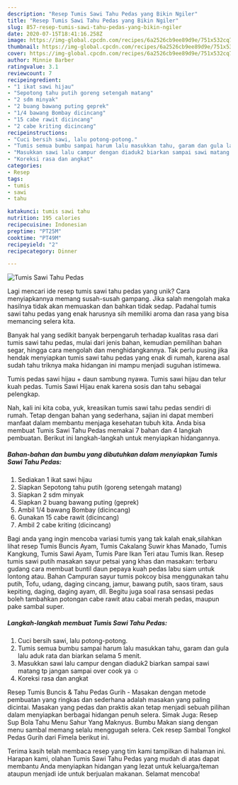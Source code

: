 ```yaml
---
description: "Resep Tumis Sawi Tahu Pedas yang Bikin Ngiler"
title: "Resep Tumis Sawi Tahu Pedas yang Bikin Ngiler"
slug: 857-resep-tumis-sawi-tahu-pedas-yang-bikin-ngiler
date: 2020-07-15T18:41:16.258Z
image: https://img-global.cpcdn.com/recipes/6a2526cb9ee89d9e/751x532cq70/tumis-sawi-tahu-pedas-foto-resep-utama.jpg
thumbnail: https://img-global.cpcdn.com/recipes/6a2526cb9ee89d9e/751x532cq70/tumis-sawi-tahu-pedas-foto-resep-utama.jpg
cover: https://img-global.cpcdn.com/recipes/6a2526cb9ee89d9e/751x532cq70/tumis-sawi-tahu-pedas-foto-resep-utama.jpg
author: Minnie Barber
ratingvalue: 3.1
reviewcount: 7
recipeingredient:
- "1 ikat sawi hijau"
- "Sepotong tahu putih goreng setengah matang"
- "2 sdm minyak"
- "2 buang bawang puting geprek"
- "1/4 bawang Bombay dicincang"
- "15 cabe rawit dicincang"
- "2 cabe kriting dicincang"
recipeinstructions:
- "Cuci bersih sawi, lalu potong-potong."
- "Tumis semua bumbu sampai harum lalu masukkan tahu, garam dan gula lalu aduk rata dan biarkan selama 5 menit."
- "Masukkan sawi lalu campur dengan diaduk2 biarkan sampai sawi matang tp jangan sampai over cook ya ☺️"
- "Koreksi rasa dan angkat"
categories:
- Resep
tags:
- tumis
- sawi
- tahu

katakunci: tumis sawi tahu 
nutrition: 195 calories
recipecuisine: Indonesian
preptime: "PT25M"
cooktime: "PT49M"
recipeyield: "2"
recipecategory: Dinner

---
```



![Tumis Sawi Tahu Pedas](https://img-global.cpcdn.com/recipes/6a2526cb9ee89d9e/751x532cq70/tumis-sawi-tahu-pedas-foto-resep-utama.jpg)

Lagi mencari ide resep tumis sawi tahu pedas yang unik? Cara menyiapkannya memang susah-susah gampang. Jika salah mengolah maka hasilnya tidak akan memuaskan dan bahkan tidak sedap. Padahal tumis sawi tahu pedas yang enak harusnya sih memiliki aroma dan rasa yang bisa memancing selera kita.

Banyak hal yang sedikit banyak berpengaruh terhadap kualitas rasa dari tumis sawi tahu pedas, mulai dari jenis bahan, kemudian pemilihan bahan segar, hingga cara mengolah dan menghidangkannya. Tak perlu pusing jika hendak menyiapkan tumis sawi tahu pedas yang enak di rumah, karena asal sudah tahu triknya maka hidangan ini mampu menjadi suguhan istimewa.

Tumis pedas sawi hijau + daun sambung nyawa. Tumis sawi hijau dan telur kuah pedas. Tumis Sawi Hijau enak karena sosis dan tahu sebagai pelengkap.


Nah, kali ini kita coba, yuk, kreasikan tumis sawi tahu pedas sendiri di rumah. Tetap dengan bahan yang sederhana, sajian ini dapat memberi manfaat dalam membantu menjaga kesehatan tubuh kita. Anda bisa membuat Tumis Sawi Tahu Pedas memakai 7 bahan dan 4 langkah pembuatan. Berikut ini langkah-langkah untuk menyiapkan hidangannya.

<!--inarticleads1-->

##### Bahan-bahan dan bumbu yang dibutuhkan dalam menyiapkan Tumis Sawi Tahu Pedas:

1. Sediakan 1 ikat sawi hijau
1. Siapkan Sepotong tahu putih (goreng setengah matang)
1. Siapkan 2 sdm minyak
1. Siapkan 2 buang bawang puting (geprek)
1. Ambil 1/4 bawang Bombay (dicincang)
1. Gunakan 15 cabe rawit (dicincang)
1. Ambil 2 cabe kriting (dicincang)


Bagi anda yang ingin mencoba variasi tumis yang tak kalah enak,silahkan lihat resep Tumis Buncis Ayam, Tumis Cakalang Suwir khas Manado, Tumis Kangkung, Tumis Sawi Ayam, Tumis Pare Ikan Teri atau Tumis Ikan. Resep tumis sawi putih masakan sayur petsai yang khas dan masakan: terbaru gudang cara membuat buntil daun pepaya kuah pedas labu siam untuk lontong atau. Bahan Campuran sayur tumis pokcoy bisa menggunakan tahu putih, Tofu, udang, daging cincang, jamur, bawang putih, saos tiram, saus kepiting, daging, daging ayam, dll. Begitu juga soal rasa sensasi pedas boleh tambahkan potongan cabe rawit atau cabai merah pedas, maupun pake sambal super. 

<!--inarticleads2-->

##### Langkah-langkah membuat Tumis Sawi Tahu Pedas:

1. Cuci bersih sawi, lalu potong-potong.
1. Tumis semua bumbu sampai harum lalu masukkan tahu, garam dan gula lalu aduk rata dan biarkan selama 5 menit.
1. Masukkan sawi lalu campur dengan diaduk2 biarkan sampai sawi matang tp jangan sampai over cook ya ☺️
1. Koreksi rasa dan angkat


Resep Tumis Buncis &amp; Tahu Pedas Gurih - Masakan dengan metode pembuatan yang ringkas dan sederhana adalah masakan yang paling dicintai. Masakan yang pedas dan praktis akan tetap menjadi sebuah pilihan dalam menyiapkan berbagai hidangan penuh selera. Simak Juga: Resep Sup Bola Tahu Menu Sahur Yang Maknyus. Bumbu Makan siang dengan menu sambal memang selalu menggugah selera. Cek resep Sambal Tongkol Pedas Gurih dari Fimela berikut ini. 

Terima kasih telah membaca resep yang tim kami tampilkan di halaman ini. Harapan kami, olahan Tumis Sawi Tahu Pedas yang mudah di atas dapat membantu Anda menyiapkan hidangan yang lezat untuk keluarga/teman ataupun menjadi ide untuk berjualan makanan. Selamat mencoba!
